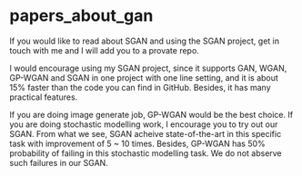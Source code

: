 # papers_about_gan

If you would like to read about SGAN and using the SGAN project, get in touch with me and I will add you to a provate repo.

I would encourage using my SGAN project, since it supports GAN, WGAN, GP-WGAN and SGAN in one project with one line setting, and it is about 15% faster than the code you can find in GitHub. Besides, it has many practical features.

If you are doing image generate job, GP-WGAN would be the best choice. If you are doing stochastic modelling work, I encourage you to try out our SGAN. From what we see, SGAN acheive state-of-the-art in this specific task with improvement of 5 ~ 10 times. Besides, GP-WGAN has 50% probability of failing in this stochastic modelling task. We do not abserve such failures in our SGAN.